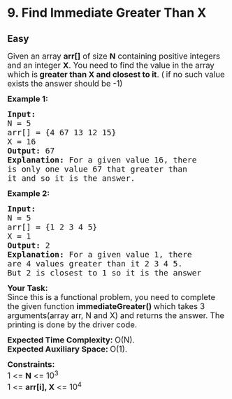 # 9. Find Immediate Greater Than X
## Easy 
<div class="problem-statement">
                <p></p><p><span style="font-size:18px">Given an array <strong>arr[]</strong> of size <strong>N</strong> containing positive integers and an integer <strong>X</strong>. You need to find the value in the array which is<strong> greater than X and closest to it</strong>. (<strong>&nbsp;</strong>if no such value exists the answer should be -1)</span></p>

<p><span style="font-size:18px"><strong>Example 1:</strong></span></p>

<pre><span style="font-size:18px"><strong>Input:
</strong>N = 5
arr[] = {4 67 13&nbsp;12 15}
X = 16
<strong>Output: </strong>67<strong>
Explanation: </strong>For a given value 16, there
is only one value 67 that greater than
it and so it is the answer.</span>
</pre>

<p><span style="font-size:18px"><strong>Example 2:</strong></span></p>

<pre><span style="font-size:18px"><strong>Input:
</strong>N = 5
arr[] = {1 2 3 4 5}
X = 1
<strong>Output: </strong>2<strong>
Explanation: </strong>For a given value 1, there
are 4 values greater than it 2 3 4 5.
But 2 is closest to 1 so it is the answer</span></pre>

<p><span style="font-size:18px"><strong>Your Task:</strong><br>
Since this is a functional problem, you need to complete the given function <strong>immediateGreater()&nbsp;</strong>which takes 3 arguments(array arr, N and X) and returns the answer.&nbsp;The printing is done by the driver code.</span></p>

<p><span style="font-size:18px"><strong>Expected Time Complexity:&nbsp;</strong>O(N).<br>
<strong>Expected Auxiliary Space:&nbsp;</strong>O(1).</span></p>

<p><span style="font-size:18px"><strong>Constraints:</strong><br>
1 &lt;= <strong>N</strong> &lt;= 10<sup>3</sup><br>
1 &lt;= <strong>arr[i], X</strong> &lt;= 10<sup>4</sup></span></p>
 <p></p>
            </div>